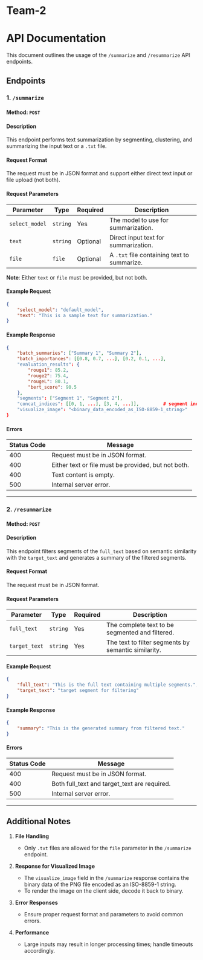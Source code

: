 # Team-2

# API Documentation

This document outlines the usage of the `/summarize` and `/resummarize` API endpoints.

## Endpoints

### 1. `/summarize`

#### **Method**: `POST`

#### **Description**
This endpoint performs text summarization by segmenting, clustering, and summarizing the input text or a `.txt` file.

#### **Request Format**
The request must be in JSON format and support either direct text input or file upload (not both).

#### **Request Parameters**
| Parameter       | Type     | Required | Description                            |
|-----------------|----------|----------|----------------------------------------|
| `select_model`  | `string` | Yes      | The model to use for summarization.    |
| `text`          | `string` | Optional | Direct input text for summarization.   |
| `file`          | `file`   | Optional | A `.txt` file containing text to summarize. |

**Note**: Either `text` or `file` must be provided, but not both.

#### **Example Request**
```json
{
    "select_model": "default_model",
    "text": "This is a sample text for summarization."
}
```

#### **Example Response**
```json
{
    "batch_summaries": ["Summary 1", "Summary 2"],
    "batch_importances": [[0.8, 0.7, ...], [0.2, 0.1, ...],
    "evaluation_results": {
        "rouge1": 85.2,
        "rouge2": 75.4,
        "rougeL": 80.1,
        "bert_score": 90.5
    },
    "segments": ["Segment 1", "Segment 2"],
    "concat_indices": [[0, 1, ...], [3, 4, ...]],         # segment index by theme
    "visualize_image": "<binary_data_encoded_as_ISO-8859-1_string>"
}
```

#### **Errors**
| Status Code | Message                                       |
|-------------|-----------------------------------------------|
| 400         | Request must be in JSON format.              |
| 400         | Either text or file must be provided, but not both. |
| 400         | Text content is empty.                       |
| 500         | Internal server error.                       |

---

### 2. `/resummarize`

#### **Method**: `POST`

#### **Description**
This endpoint filters segments of the `full_text` based on semantic similarity with the `target_text` and generates a summary of the filtered segments.

#### **Request Format**
The request must be in JSON format.

#### **Request Parameters**
| Parameter      | Type     | Required | Description                            |
|----------------|----------|----------|----------------------------------------|
| `full_text`    | `string` | Yes      | The complete text to be segmented and filtered. |
| `target_text`  | `string` | Yes      | The text to filter segments by semantic similarity. |

#### **Example Request**
```json
{
    "full_text": "This is the full text containing multiple segments.",
    "target_text": "target segment for filtering"
}
```

#### **Example Response**
```json
{
    "summary": "This is the generated summary from filtered text."
}
```

#### **Errors**
| Status Code | Message                                       |
|-------------|-----------------------------------------------|
| 400         | Request must be in JSON format.              |
| 400         | Both full_text and target_text are required. |
| 500         | Internal server error.                       |

---

## Additional Notes

1. **File Handling**
   - Only `.txt` files are allowed for the `file` parameter in the `/summarize` endpoint.

2. **Response for Visualized Image**
   - The `visualize_image` field in the `/summarize` response contains the binary data of the PNG file encoded as an ISO-8859-1 string.
   - To render the image on the client side, decode it back to binary.

3. **Error Responses**
   - Ensure proper request format and parameters to avoid common errors.

4. **Performance**
   - Large inputs may result in longer processing times; handle timeouts accordingly.

